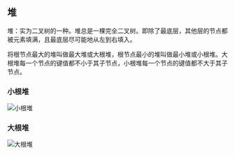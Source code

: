 ## 堆

堆：实为二叉树的一种。堆总是一棵完全二叉树。即除了最底层，其他层的节点都被元素填满，且最底层尽可能地从左到右填入。

将根节点最大的堆叫做最大堆或大根堆，根节点最小的堆叫做最小堆或小根堆。大根堆每一个节点的键值都不小于其子节点，小根堆每一个节点的键值都不大于其子节点。

### 小根堆
![小根堆](https://camo.githubusercontent.com/16e4220b69a866f97cc20d934c4b16fe5b9147de/68747470733a2f2f75706c6f61642e77696b696d656469612e6f72672f77696b6970656469612f636f6d6d6f6e732f362f36392f4d696e2d686561702e706e67)

### 大根堆
![大根堆](https://camo.githubusercontent.com/cf3c66d0d2ed67af70a8bc500fc215526d266a0d/68747470733a2f2f75706c6f61642e77696b696d656469612e6f72672f77696b6970656469612f636f6d6d6f6e732f332f33382f4d61782d486561702e737667)